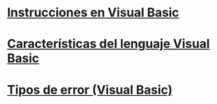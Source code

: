# [Instrucciones en Visual Basic](statements.md)
# [Características del lenguaje Visual Basic](index.md)
# [Tipos de error (Visual Basic)](error-types.md)
